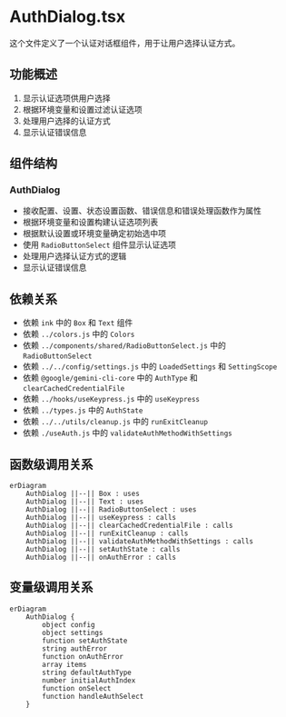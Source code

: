 # AuthDialog.tsx

这个文件定义了一个认证对话框组件，用于让用户选择认证方式。

## 功能概述

1. 显示认证选项供用户选择
2. 根据环境变量和设置过滤认证选项
3. 处理用户选择的认证方式
4. 显示认证错误信息

## 组件结构

### AuthDialog
- 接收配置、设置、状态设置函数、错误信息和错误处理函数作为属性
- 根据环境变量和设置构建认证选项列表
- 根据默认设置或环境变量确定初始选中项
- 使用 `RadioButtonSelect` 组件显示认证选项
- 处理用户选择认证方式的逻辑
- 显示认证错误信息

## 依赖关系

- 依赖 `ink` 中的 `Box` 和 `Text` 组件
- 依赖 `../colors.js` 中的 `Colors`
- 依赖 `../components/shared/RadioButtonSelect.js` 中的 `RadioButtonSelect`
- 依赖 `../../config/settings.js` 中的 `LoadedSettings` 和 `SettingScope`
- 依赖 `@google/gemini-cli-core` 中的 `AuthType` 和 `clearCachedCredentialFile`
- 依赖 `../hooks/useKeypress.js` 中的 `useKeypress`
- 依赖 `../types.js` 中的 `AuthState`
- 依赖 `../../utils/cleanup.js` 中的 `runExitCleanup`
- 依赖 `./useAuth.js` 中的 `validateAuthMethodWithSettings`

## 函数级调用关系

```mermaid
erDiagram
    AuthDialog ||--|| Box : uses
    AuthDialog ||--|| Text : uses
    AuthDialog ||--|| RadioButtonSelect : uses
    AuthDialog ||--|| useKeypress : calls
    AuthDialog ||--|| clearCachedCredentialFile : calls
    AuthDialog ||--|| runExitCleanup : calls
    AuthDialog ||--|| validateAuthMethodWithSettings : calls
    AuthDialog ||--|| setAuthState : calls
    AuthDialog ||--|| onAuthError : calls
```

## 变量级调用关系

```mermaid
erDiagram
    AuthDialog {
        object config
        object settings
        function setAuthState
        string authError
        function onAuthError
        array items
        string defaultAuthType
        number initialAuthIndex
        function onSelect
        function handleAuthSelect
    }
```